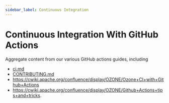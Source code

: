```yaml
---
sidebar_label: Continuous Integration
---
```


# Continuous Integration With GitHub Actions

Aggregate content from our various GitHub actions guides, including
- [ci.md](https://github.com/apache/ozone/blob/master/.github/ci.md)
- [CONTRIBUTING.md](https://github.com/apache/ozone/blob/master/CONTRIBUTING.md#check-your-contribution)
- https://cwiki.apache.org/confluence/display/OZONE/Ozone+CI+with+Github+Actions
- https://cwiki.apache.org/confluence/display/OZONE/Github+Actions+tips+and+tricks.

